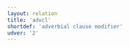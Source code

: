 ```yaml
---
layout: relation
title: 'advcl'
shortdef: 'adverbial clause modifier'
udver: '2'
---
```

<!-- Interlanguage links updated Čt lis 12 09:43:10 CET 2020 -->
